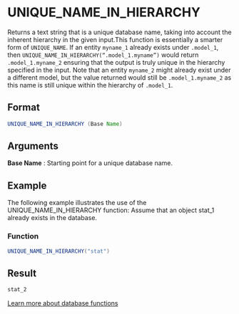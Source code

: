 # UNIQUE_NAME_IN_HIERARCHY

Returns a text string that is a unique database name, taking into account the inherent hierarchy in the given input.This function is essentially a smarter form of `UNIQUE_NAME`. If an entity `myname_1` already exists under `.model_1`, then `UNIQUE_NAME_IN_HIERARCHY(“.model_1.myname”)` would return `.model_1.myname_2` ensuring that the output is truly unique in the hierarchy specified in the input. Note that an entity `myname_2` might already exist under a different model, but the value returned would still be `.model_1.myname_2` as this name is still unique within the hierarchy of `.model_1`.

## Format
```java
UNIQUE_NAME_IN_HIERARCHY (Base Name)
```

## Arguments
 
**Base Name**
: Starting point for a unique database name.

## Example
The following example illustrates the use of the UNIQUE_NAME_IN_HIERARCHY function:
Assume that an object stat_1 already exists in the database.
 
### Function

```java
UNIQUE_NAME_IN_HIERARCHY("stat")
```

## Result
```java
stat_2
```
[Learn more about database functions](file:///C:/Program%20Files/MSC.Software/Adams/2022_2_886672/help/adams_view_fn/200_sys_supplied.html#ww1004102)
 